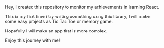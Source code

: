 Hey, I created this repository to monitor my achievements in learning React.

This is my first time i try writing something using this library, I will make some easy projects as Tic Tac Toe or memory game. 

Hopefully I will make an app that is more complex.

Enjoy this journey with me!
